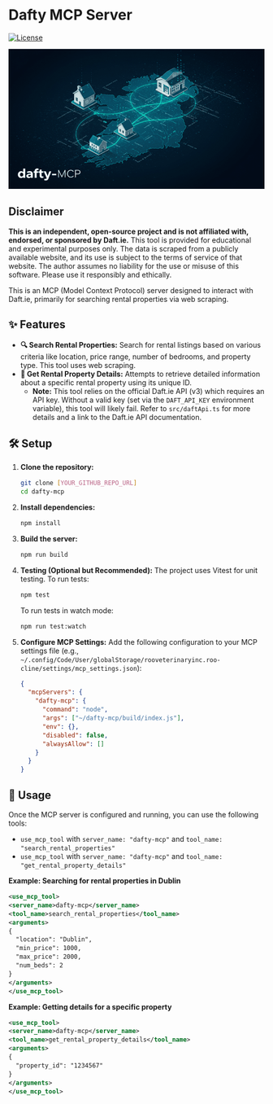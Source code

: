 # Dafty MCP Server

[![License](https://img.shields.io/badge/License-ISC-blue.svg)](https://opensource.org/licenses/ISC)

![Dafty MCP Banner](assets/dafty-mcp.png)

## Disclaimer

**This is an independent, open-source project and is not affiliated with, endorsed, or sponsored by Daft.ie.** This tool is provided for educational and experimental purposes only. The data is scraped from a publicly available website, and its use is subject to the terms of service of that website. The author assumes no liability for the use or misuse of this software. Please use it responsibly and ethically.

This is an MCP (Model Context Protocol) server designed to interact with Daft.ie, primarily for searching rental properties via web scraping.

## ✨ Features

*   **🔍 Search Rental Properties:** Search for rental listings based on various criteria like location, price range, number of bedrooms, and property type. This tool uses web scraping.
*   **📄 Get Rental Property Details:** Attempts to retrieve detailed information about a specific rental property using its unique ID.
    *   **Note:** This tool relies on the official Daft.ie API (v3) which requires an API key. Without a valid key (set via the `DAFT_API_KEY` environment variable), this tool will likely fail. Refer to `src/daftApi.ts` for more details and a link to the Daft.ie API documentation.

## 🛠️ Setup

1.  **Clone the repository:**
    ```bash
    git clone [YOUR_GITHUB_REPO_URL]
    cd dafty-mcp
    ```
2.  **Install dependencies:**
    ```bash
    npm install
    ```
3.  **Build the server:**
    ```bash
    npm run build
    ```
4.  **Testing (Optional but Recommended):**
    The project uses Vitest for unit testing. To run tests:
    ```bash
    npm test
    ```
    To run tests in watch mode:
    ```bash
    npm run test:watch
    ```
5.  **Configure MCP Settings:**
    Add the following configuration to your MCP settings file (e.g., `~/.config/Code/User/globalStorage/rooveterinaryinc.roo-cline/settings/mcp_settings.json`):

    ```json
    {
      "mcpServers": {
        "dafty-mcp": {
          "command": "node",
          "args": ["~/dafty-mcp/build/index.js"],
          "env": {},
          "disabled": false,
          "alwaysAllow": []
        }
      }
    }
    ```

## 🚀 Usage

Once the MCP server is configured and running, you can use the following tools:

*   `use_mcp_tool` with `server_name: "dafty-mcp"` and `tool_name: "search_rental_properties"`
*   `use_mcp_tool` with `server_name: "dafty-mcp"` and `tool_name: "get_rental_property_details"`

**Example: Searching for rental properties in Dublin**

```xml
<use_mcp_tool>
<server_name>dafty-mcp</server_name>
<tool_name>search_rental_properties</tool_name>
<arguments>
{
  "location": "Dublin",
  "min_price": 1000,
  "max_price": 2000,
  "num_beds": 2
}
</arguments>
</use_mcp_tool>
```

**Example: Getting details for a specific property**

```xml
<use_mcp_tool>
<server_name>dafty-mcp</server_name>
<tool_name>get_rental_property_details</tool_name>
<arguments>
{
  "property_id": "1234567"
}
</arguments>
</use_mcp_tool>